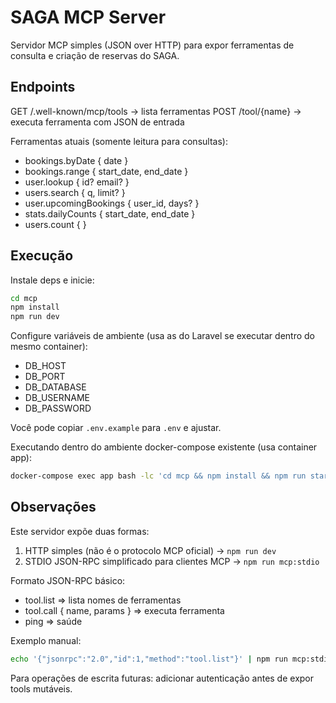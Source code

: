 # SAGA MCP Server

Servidor MCP simples (JSON over HTTP) para expor ferramentas de consulta e criação de reservas do SAGA.

## Endpoints

GET /.well-known/mcp/tools -> lista ferramentas
POST /tool/{name} -> executa ferramenta com JSON de entrada

Ferramentas atuais (somente leitura para consultas):
- bookings.byDate { date }
- bookings.range { start_date, end_date }
- user.lookup { id? email? }
- users.search { q, limit? }
- user.upcomingBookings { user_id, days? }
- stats.dailyCounts { start_date, end_date }
 - users.count { }

## Execução

Instale deps e inicie:

```bash
cd mcp
npm install
npm run dev
```

Configure variáveis de ambiente (usa as do Laravel se executar dentro do mesmo container):
- DB_HOST
- DB_PORT
- DB_DATABASE
- DB_USERNAME
- DB_PASSWORD

Você pode copiar `.env.example` para `.env` e ajustar.

Executando dentro do ambiente docker-compose existente (usa container app):

```bash
docker-compose exec app bash -lc 'cd mcp && npm install && npm run start:docker'
```

## Observações
Este servidor expõe duas formas:
1. HTTP simples (não é o protocolo MCP oficial) -> `npm run dev`
2. STDIO JSON-RPC simplificado para clientes MCP -> `npm run mcp:stdio`

Formato JSON-RPC básico:
- tool.list => lista nomes de ferramentas
- tool.call { name, params } => executa ferramenta
- ping => saúde

Exemplo manual:
```bash
echo '{"jsonrpc":"2.0","id":1,"method":"tool.list"}' | npm run mcp:stdio
```

Para operações de escrita futuras: adicionar autenticação antes de expor tools mutáveis.
